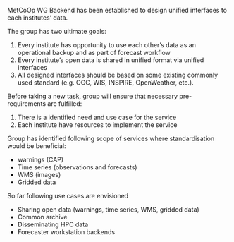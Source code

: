 MetCoOp WG Backend has been established to design unified interfaces to each institutes’ data.

The group has two ultimate goals:

1. Every institute has opportunity to use each other’s data as an operational backup and as part of forecast workflow
2. Every institute’s open data is shared in unified format via unified interfaces
2. All designed interfaces should be based on some existing commonly used standard (e.g. OGC, WIS, INSPIRE, OpenWeather, etc.).

Before taking a new task, group will ensure that necessary pre-requirements are fulfilled:

1. There is a identified need and use case for the service
2. Each institute have resources to implement the service

Group has identified following scope of services where standardisation would be beneficial:

* warnings (CAP)
* Time series (observations and forecasts)
* WMS (images)
* Gridded data

So far following use cases are envisioned
* Sharing open data (warnings, time series, WMS, gridded data)
* Common archive
* Disseminating HPC data
* Forecaster workstation backends
